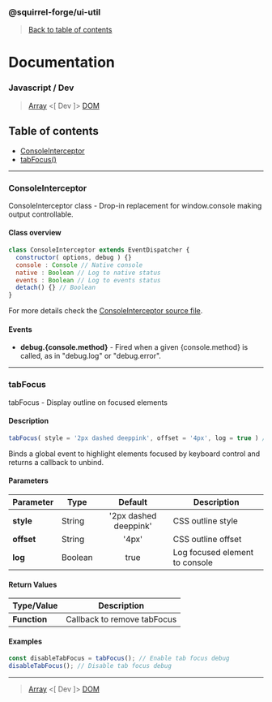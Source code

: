### @squirrel-forge/ui-util
> [Back to table of contents](../README.md#table-of-contents)

# Documentation
### Javascript / Dev
> [Array](Array.md) <[ Dev ]> [DOM](DOM.md)

## Table of contents
 - [ConsoleInterceptor](#consoleinterceptor)
 - [tabFocus()](#tabfocus)

---

### ConsoleInterceptor
ConsoleInterceptor class - Drop-in replacement for window.console making output controllable.

#### Class overview
```javascript
class ConsoleInterceptor extends EventDispatcher {
  constructor( options, debug ) {}
  console : Console // Native console
  native : Boolean // Log to native status
  events : Boolean // Log to events status
  detach() {} // Boolean
}
```
For more details check the [ConsoleInterceptor source file](../src/es6/Dev/ConsoleInterceptor.js).

#### Events
 - **debug.{console.method}** - Fired when a given {console.method} is called, as in "debug.log" or "debug.error".

---

### tabFocus
tabFocus - Display outline on focused elements

#### Description
```javascript
tabFocus( style = '2px dashed deeppink', offset = '4px', log = true ) // Function
```
Binds a global event to highlight elements focused by keyboard control and returns a callback to unbind.

#### Parameters
| Parameter    | Type    |        Default        | Description                    |
|--------------|---------|:---------------------:|--------------------------------|
| **style**    | String  | '2px dashed deeppink' | CSS outline style              |
| **offset**   | String  |         '4px'         | CSS outline offset             |
| **log**      | Boolean |         true          | Log focused element to console |

#### Return Values
| Type/Value   | Description                 |
|--------------|-----------------------------|
| **Function** | Callback to remove tabFocus |

#### Examples
```javascript
const disableTabFocus = tabFocus(); // Enable tab focus debug
disableTabFocus(); // Disable tab focus debug
```

---

> [Array](Array.md) <[ Dev ]> [DOM](DOM.md)
